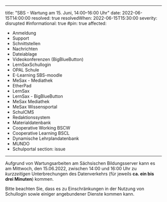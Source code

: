 
---
title: "SBS - Wartung am 15. Juni, 14:00–16:00 Uhr"
date: 2022-06-15T14:00:00
resolved: true
resolvedWhen: 2022-06-15T15:30:00
severity: disrupted
#informational: true
#pin: true 
affected:
- Anmeldung
- Support
- Schnittstellen
- Nachrichten
- Dateiablage
- Videokonferenzen (BigBlueButton)
- LernSaxSchullogin
- OPAL Schule
- E-Learning SBS-moodle
- MeSax - Mediathek
- EtherPad
- LernSax
- LernSax - BigBlueButton
- MeSax Mediathek
- MeSax Wissensportal
- SchulCMS
- Redaktionssystem
- Materialdatenbank
- Cooperative Working BSCW
- Cooperative Learning BSCL
- Dynamische Lehrplandatenbank
- MUNDO
- Schulportal
section: issue
---

Aufgrund von Wartungsarbeiten am Sächsischen Bildungsserver kann es am Mittwoch, den 15.06.2022, zwischen 14:00 und 16:00 Uhr zu *kurzzeitigen* Unterbrechungen des Datenverkehrs (für jeweils **ca. ein bis drei Minuten**) kommen.

Bitte beachten Sie, dass es zu Einschränkungen in der Nutzung von Schullogin sowie einiger angebundener Dienste kommen kann.
